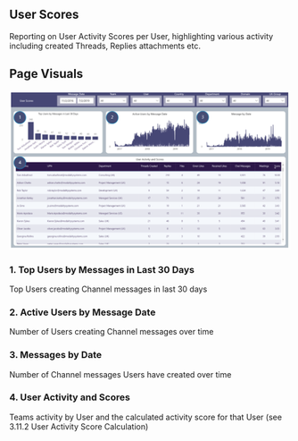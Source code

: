 ## User Scores
Reporting on User Activity Scores per User, highlighting various activity including created Threads, Replies attachments etc.

## Page Visuals


![UserScores](images/UserScores.png)


### 1.	Top Users by Messages in Last 30 Days
Top Users creating Channel messages in last 30 days

### 2.	Active Users by Message Date 
Number of Users creating Channel messages over time

### 3.	Messages by Date 
Number of Channel messages Users have created over time

### 4.	User Activity and Scores
Teams activity by User and the calculated activity score for that User (see 3.11.2 User Activity Score Calculation)
 
